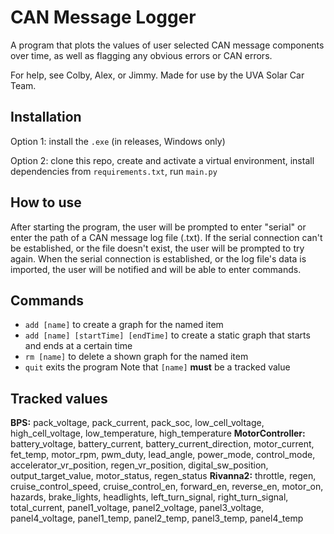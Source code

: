 # CAN Message Logger
A program that plots the values of user selected CAN message components over time, as well as flagging any obvious errors or CAN errors. 

For help, see Colby, Alex, or Jimmy. Made for use by the UVA Solar Car Team. 


## Installation
Option 1: install the `.exe` (in releases, Windows only)

Option 2: clone this repo, create and activate a virtual environment, install dependencies from `requirements.txt`, run `main.py` 

## How to use
After starting the program, the user will be prompted to enter "serial" or enter the path of a CAN message log file (.txt). If the serial connection can't be established, or the file doesn't exist, the user will be prompted to try again. When the serial connection is established, or the log file's data is imported, the user will be notified and will be able to enter commands.

## Commands
- `add [name]` to create a graph for the named item
- `add [name] [startTime] [endTime]` to create a static graph that starts and ends at a certain time
- `rm [name]` to delete a shown graph for the named item
- `quit` exits the program
Note that `[name]` **must** be a tracked value

## Tracked values
**BPS:** pack_voltage, pack_current, pack_soc, low_cell_voltage, high_cell_voltage, low_temperature, high_temperature
**MotorController:** battery_voltage, battery_current, battery_current_direction, motor_current, fet_temp, motor_rpm, pwm_duty, lead_angle, power_mode, control_mode, accelerator_vr_position, regen_vr_position, digital_sw_position, output_target_value, motor_status, regen_status
**Rivanna2:** throttle, regen, cruise_control_speed, cruise_control_en, forward_en, reverse_en, motor_on, hazards, brake_lights, headlights, left_turn_signal, right_turn_signal, total_current, panel1_voltage, panel2_voltage, panel3_voltage, panel4_voltage, panel1_temp, panel2_temp, panel3_temp, panel4_temp